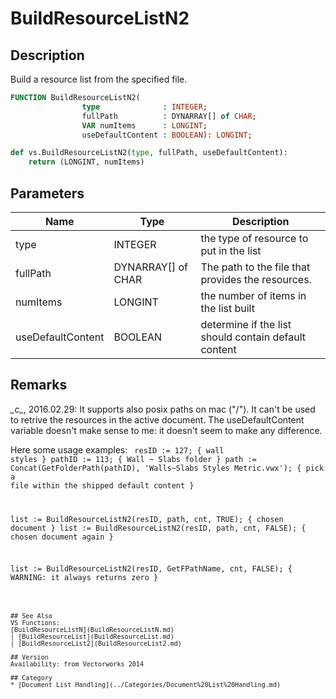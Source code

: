 # BuildResourceListN2

## Description
Build a resource list from the specified file.

```pascal
FUNCTION BuildResourceListN2(
				type              : INTEGER;
				fullPath          : DYNARRAY[] of CHAR;
				VAR numItems      : LONGINT;
				useDefaultContent : BOOLEAN): LONGINT;
```

```python
def vs.BuildResourceListN2(type, fullPath, useDefaultContent):
    return (LONGINT, numItems)
```

## Parameters
|Name|Type|Description|
|---|---|---|
|type|INTEGER|the type of resource to put in the list|
|fullPath|DYNARRAY[] of CHAR|The path to the file that provides the resources.|
|numItems|LONGINT|the number of items in the list built|
|useDefaultContent|BOOLEAN|determine if the list should contain default content|

## Remarks
*\_c\_*, 2016.02.29:  It supports also posix paths on mac ("/"). It can't be used to retrive the resources in the active document. The useDefaultContent variable doesn't make sense to me: it doesn't seem to make any difference. 

Here some usage examples:
<code lang="vs">
resID := 127; { wall styles }
pathID := 113; { Wall ~ Slabs folder }
path := Concat(GetFolderPath(pathID), 'Walls~Slabs Styles Metric.vwx'); { pick a file within the shipped default content }

list := BuildResourceListN2(resID, path, cnt, TRUE); { chosen document }
list := BuildResourceListN2(resID, path, cnt, FALSE); { chosen document again }

list := BuildResourceListN2(resID, GetFPathName, cnt, FALSE); { WARNING: it always returns zero }
```

## See Also
VS Functions:
[BuildResourceListN](BuildResourceListN.md) 
| [BuildResourceList](BuildResourceList.md) 
| [BuildResourceList2](BuildResourceList2.md)

## Version
Availability: from Vectorworks 2014

## Category
* [Document List Handling](../Categories/Document%20List%20Handling.md)
